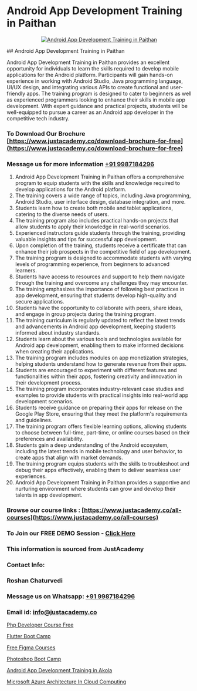 # Android App Development Training in Paithan

<p align="center">
  <a href="https://justacademy.co/course-detail/android-app-development">
    <img src="https://justacademy.co/storage2/course_image/1676635923_course_image.webp" alt="Android App Development Training in Paithan">
  </a>
</p>
## Android App Development Training in Paithan

Android App Development Training in Paithan provides an excellent opportunity for individuals to learn the skills required to develop mobile applications for the Android platform. Participants will gain hands-on experience in working with Android Studio, Java programming language, UI/UX design, and integrating various APIs to create functional and user-friendly apps. The training program is designed to cater to beginners as well as experienced programmers looking to enhance their skills in mobile app development. With expert guidance and practical projects, students will be well-equipped to pursue a career as an Android app developer in the competitive tech industry.
### To Download Our Brochure [https://www.justacademy.co/download-brochure-for-free](https://www.justacademy.co/download-brochure-for-free)
### Message us for more information [+91 9987184296](https://api.whatsapp.com/send?phone=919987184296)
1) Android App Development Training in Paithan offers a comprehensive program to equip students with the skills and knowledge required to develop applications for the Android platform.
2) The training covers a wide range of topics, including Java programming, Android Studio, user interface design, database integration, and more.
3) Students learn how to create both mobile and tablet applications, catering to the diverse needs of users.
4) The training program also includes practical hands-on projects that allow students to apply their knowledge in real-world scenarios.
5) Experienced instructors guide students through the training, providing valuable insights and tips for successful app development.
6) Upon completion of the training, students receive a certificate that can enhance their job prospects in the competitive field of app development.
7) The training program is designed to accommodate students with varying levels of programming experience, from beginners to advanced learners.
8) Students have access to resources and support to help them navigate through the training and overcome any challenges they may encounter.
9) The training emphasizes the importance of following best practices in app development, ensuring that students develop high-quality and secure applications.
10) Students have the opportunity to collaborate with peers, share ideas, and engage in group projects during the training program.
11) The training curriculum is regularly updated to reflect the latest trends and advancements in Android app development, keeping students informed about industry standards.
12) Students learn about the various tools and technologies available for Android app development, enabling them to make informed decisions when creating their applications.
13) The training program includes modules on app monetization strategies, helping students understand how to generate revenue from their apps.
14) Students are encouraged to experiment with different features and functionalities within their apps, fostering creativity and innovation in their development process.
15) The training program incorporates industry-relevant case studies and examples to provide students with practical insights into real-world app development scenarios.
16) Students receive guidance on preparing their apps for release on the Google Play Store, ensuring that they meet the platform's requirements and guidelines.
17) The training program offers flexible learning options, allowing students to choose between full-time, part-time, or online courses based on their preferences and availability.
18) Students gain a deep understanding of the Android ecosystem, including the latest trends in mobile technology and user behavior, to create apps that align with market demands.
19) The training program equips students with the skills to troubleshoot and debug their apps effectively, enabling them to deliver seamless user experiences.
20) Android App Development Training in Paithan provides a supportive and nurturing environment where students can grow and develop their talents in app development.

### Browse our course links : [https://www.justacademy.co/all-courses](https://www.justacademy.co/all-courses) 
### To Join our FREE DEMO Session - [Click Here](https://www.justacademy.co/register-for-course-demo)


### This information is sourced from JustAcademy
### Contact Info:
### Roshan Chaturvedi
### Message us on Whatsapp: [+91 9987184296](https://api.whatsapp.com/send?phone=919987184296)
### Email id: [info@justacademy.co](mailto:info@justacademy.co)
                
[Php Developer Course Free](https://www.linkedin.com/pulse/php-developer-course-free-justacademy-delhi-2e7cc?trackingId=SSLOz4w2HhTSuzu3TxAtyw%3D%3D&lipi=urn%3Ali%3Apage%3Ad_flagship3_company_admin%3BXd%2B4Zk9XQtOyhr1jBDUlIA%3D%3D)

[Flutter Boot Camp](0)

[Free Figma Courses](https://medium.com/@kumarishimmi99/free-figma-courses-422c1412730b)

[Photoshop Boot Camp](https://medium.com/@kumarishimmi99/photoshop-boot-camp-5f822c2cd72f)

[Android App Development Training in Akola](https://justacademyin.github.io/justacademy/android-app-development-training-in-akola)

[Microsoft Azure Architecture In Cloud Computing](https://justacademyin.github.io/justacademy/microsoft-azure-architecture-in-cloud-computing)


